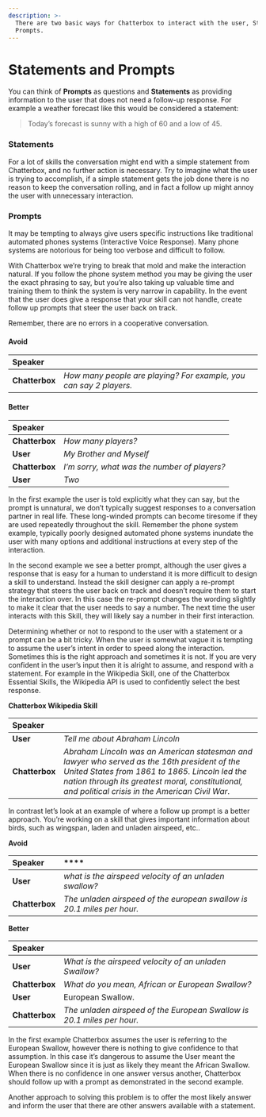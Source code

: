 ```yaml
---
description: >-
  There are two basic ways for Chatterbox to interact with the user, Statements and
  Prompts.
---
```


# Statements and Prompts

You can think of **Prompts** as questions and **Statements** as providing information to the user that does not need a follow-up response. For example a weather forecast like this would be considered a statement: 

> Today’s forecast is sunny with a high of 60 and a low of 45.

### Statements

For a lot of skills the conversation might end with a simple statement from Chatterbox, and no further action is necessary. Try to imagine what the user is trying to accomplish, if a simple statement gets the job done there is no reason to keep the conversation rolling, and in fact a follow up might annoy the user with unnecessary interaction.

### Prompts

It may be tempting to always give users specific instructions like traditional automated phones systems \(Interactive Voice Response\). Many phone systems are notorious for being too verbose and difficult to follow. 

With Chatterbox we’re trying to break that mold and make the interaction natural. If you follow the phone system method you may be giving the user the exact phrasing to say, but you’re also taking up valuable time and training them to think the system is very narrow in capability. In the event that the user does give a response that your skill can not handle, create follow up prompts that steer the user back on track. 

Remember, there are no errors in a cooperative conversation.

#### Avoid

| Speaker |  |
| :--- | :--- |
| **Chatterbox** | _How many people are playing? For example, you can say 2 players._ |

#### **Better**

| Speaker |  |
| :--- | :--- |
| **Chatterbox** | _How many players?_ |
| **User** | _My Brother and Myself_ |
| **Chatterbox** | _I’m sorry, what was the number of players?_ |
| **User** | _Two_ |

In the first example the user is told explicitly what they can say, but the prompt is unnatural, we don’t typically suggest responses to a conversation partner in real life. These long-winded prompts can become tiresome if they are used repeatedly throughout the skill. Remember the phone system example, typically poorly designed automated phone systems inundate the user with many options and additional instructions at every step of the interaction. 

In the second example we see a better prompt, although the user gives a response that is easy for a human to understand it is more difficult to design a skill to understand. Instead the skill designer can apply a re-prompt strategy that steers the user back on track and doesn’t require them to start the interaction over. In this case the re-prompt changes the wording slightly to make it clear that the user needs to say a number. The next time the user interacts with this Skill, they will likely say a number in their first interaction.

Determining whether or not to respond to the user with a statement or a prompt can be a bit tricky. When the user is somewhat vague it is tempting to assume the user’s intent in order to speed along the interaction. Sometimes this is the right approach and sometimes it is not. If you are very confident in the user’s input then it is alright to assume, and respond with a statement. For example in the Wikipedia Skill, one of the Chatterbox Essential Skills, the Wikipedia API is used to confidently select the best response.

**Chatterbox Wikipedia Skill**

| Speaker |  |
| :--- | :--- |
| **User** | _Tell me about Abraham Lincoln_ |
| **Chatterbox** | _Abraham Lincoln was an American statesman and lawyer who served as the 16th president of the United States from 1861 to 1865. Lincoln led the nation through its greatest moral, constitutional, and political crisis in the American Civil War_. |

In contrast let’s look at an example of where a follow up prompt is a better approach. You’re working on a skill that gives important information about birds, such as wingspan, laden and unladen airspeed, etc..

**Avoid**

| Speaker | \*\*\*\* |
| :--- | :--- |
| **User** | _what is the airspeed velocity of an unladen swallow?_ |
| **Chatterbox** | _The unladen airspeed of the european swallow is 20.1 miles per hour._ |

**Better**

| Speaker |  |
| :--- | :--- |
| **User** | _What is the airspeed velocity of an unladen Swallow?_ |
| **Chatterbox** | _What do you mean, African or European Swallow?_ |
| **User** | European Swallow. |
| **Chatterbox** | _The unladen airspeed of the European Swallow is 20.1 miles per hour._ |

In the first example Chatterbox assumes the user is referring to the European Swallow, however there is nothing to give confidence to that assumption. In this case it’s dangerous to assume the User meant the European Swallow since it is just as likely they meant the African Swallow. When there is no confidence in one answer versus another, Chatterbox should follow up with a prompt as demonstrated in the second example.

Another approach to solving this problem is to offer the most likely answer and inform the user that there are other answers available with a statement.

